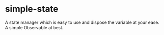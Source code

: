 # simple-state
A state manager which is easy to use and dispose the variable at your ease. A simple Observable at best.
